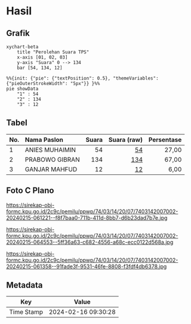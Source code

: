 # Hasil

## Grafik

```mermaid
xychart-beta
    title "Perolehan Suara TPS"
    x-axis [01, 02, 03]
    y-axis "Suara" 0 --> 134
    bar [54, 134, 12]
```

```mermaid
%%{init: {"pie": {"textPosition": 0.5}, "themeVariables": {"pieOuterStrokeWidth": "5px"}} }%%
pie showData
    "1" : 54
    "2" : 134
    "3" : 12
```

## Tabel

| No. | Nama Paslon    | Suara | Suara (raw) | Persentase |
|:--- |:-------------- | -----:| -----------:| ----------:|
| 1   | ANIES MUHAIMIN | 54    | [54][p-1]   | 27,00      |
| 2   | PRABOWO GIBRAN | 134   | [134][p-2]  | 67,00      |
| 3   | GANJAR MAHFUD  | 12    | [12][p-3]   | 6,00       |


[p-1]: https://github.com/gigit-pemilu/pemilu-2024-74-sulawesi-tenggara/blob/main/pilpres/hitung-suara/sub/74-sulawesi-tenggara/sub/03-muna/sub/14-lasalepa/sub/2007-lasalepa/sub/002-tps/sub/paslon-1.txt
[p-2]: https://github.com/gigit-pemilu/pemilu-2024-74-sulawesi-tenggara/blob/main/pilpres/hitung-suara/sub/74-sulawesi-tenggara/sub/03-muna/sub/14-lasalepa/sub/2007-lasalepa/sub/002-tps/sub/paslon-2.txt
[p-3]: https://github.com/gigit-pemilu/pemilu-2024-74-sulawesi-tenggara/blob/main/pilpres/hitung-suara/sub/74-sulawesi-tenggara/sub/03-muna/sub/14-lasalepa/sub/2007-lasalepa/sub/002-tps/sub/paslon-3.txt

## Foto C Plano

https://sirekap-obj-formc.kpu.go.id/2c9c/pemilu/ppwp/74/03/14/20/07/7403142007002-20240215-061221--f8f7baa0-711b-411d-8bb7-d6b23dad7b7e.jpg

https://sirekap-obj-formc.kpu.go.id/2c9c/pemilu/ppwp/74/03/14/20/07/7403142007002-20240215-064553--5ff36a63-c682-4556-a68c-ecc0122d568a.jpg

https://sirekap-obj-formc.kpu.go.id/2c9c/pemilu/ppwp/74/03/14/20/07/7403142007002-20240215-061358--91fade3f-9531-46fe-8808-f3fdf4db6378.jpg


## Metadata

| Key        | Value               |
| ---------- | ------------------- |
| Time Stamp | 2024-02-16 09:30:28 |



